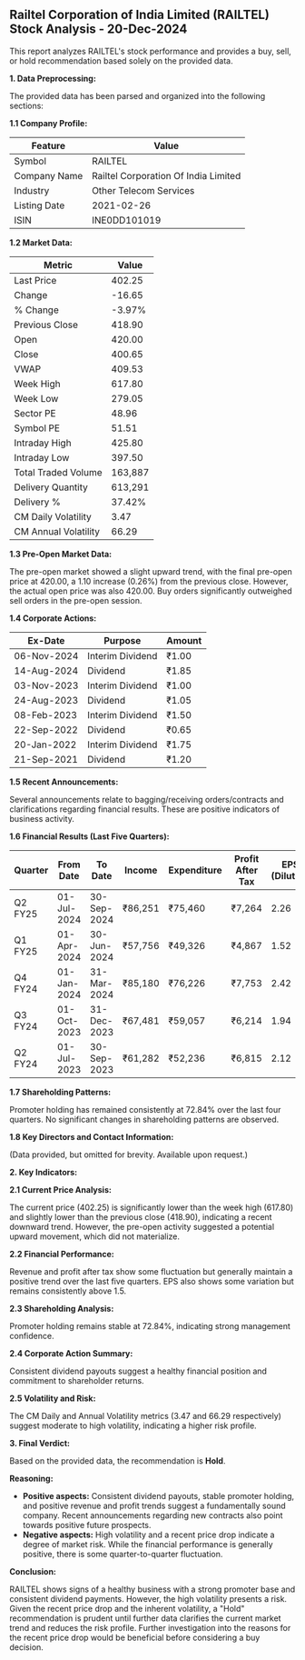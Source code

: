 ## Railtel Corporation of India Limited (RAILTEL) Stock Analysis - 20-Dec-2024

This report analyzes RAILTEL's stock performance and provides a buy, sell, or hold recommendation based solely on the provided data.

**1. Data Preprocessing:**

The provided data has been parsed and organized into the following sections:

**1.1 Company Profile:**

| Feature             | Value                               |
|----------------------|---------------------------------------|
| Symbol              | RAILTEL                             |
| Company Name         | Railtel Corporation Of India Limited |
| Industry            | Other Telecom Services               |
| Listing Date        | 2021-02-26                           |
| ISIN                 | INE0DD101019                         |


**1.2 Market Data:**

| Metric                | Value     |
|------------------------|------------|
| Last Price             | 402.25     |
| Change                 | -16.65     |
| % Change               | -3.97%     |
| Previous Close         | 418.90     |
| Open                   | 420.00     |
| Close                  | 400.65     |
| VWAP                  | 409.53     |
| Week High              | 617.80     |
| Week Low               | 279.05     |
| Sector PE              | 48.96      |
| Symbol PE              | 51.51      |
| Intraday High         | 425.80     |
| Intraday Low          | 397.50     |
| Total Traded Volume   | 163,887    |
| Delivery Quantity     | 613,291    |
| Delivery %            | 37.42%     |
| CM Daily Volatility    | 3.47       |
| CM Annual Volatility   | 66.29      |


**1.3 Pre-Open Market Data:**

The pre-open market showed a slight upward trend, with the final pre-open price at 420.00, a 1.10 increase (0.26%) from the previous close.  However, the actual open price was also 420.00.  Buy orders significantly outweighed sell orders in the pre-open session.

**1.4 Corporate Actions:**

| Ex-Date      | Purpose                               | Amount     |
|--------------|----------------------------------------|------------|
| 06-Nov-2024  | Interim Dividend                       | ₹1.00      |
| 14-Aug-2024  | Dividend                               | ₹1.85      |
| 03-Nov-2023  | Interim Dividend                       | ₹1.00      |
| 24-Aug-2023  | Dividend                               | ₹1.05      |
| 08-Feb-2023  | Interim Dividend                       | ₹1.50      |
| 22-Sep-2022  | Dividend                               | ₹0.65      |
| 20-Jan-2022  | Interim Dividend                       | ₹1.75      |
| 21-Sep-2021  | Dividend                               | ₹1.20      |


**1.5 Recent Announcements:**

Several announcements relate to bagging/receiving orders/contracts and clarifications regarding financial results.  These are positive indicators of business activity.

**1.6 Financial Results (Last Five Quarters):**

| Quarter      | From Date    | To Date      | Income       | Expenditure  | Profit After Tax | EPS (Diluted) |
|--------------|--------------|--------------|--------------|--------------|-------------------|----------------|
| Q2 FY25      | 01-Jul-2024  | 30-Sep-2024  | ₹86,251      | ₹75,460      | ₹7,264          | 2.26            |
| Q1 FY25      | 01-Apr-2024  | 30-Jun-2024  | ₹57,756      | ₹49,326      | ₹4,867          | 1.52            |
| Q4 FY24      | 01-Jan-2024  | 31-Mar-2024  | ₹85,180      | ₹76,226      | ₹7,753          | 2.42            |
| Q3 FY24      | 01-Oct-2023  | 31-Dec-2023  | ₹67,481      | ₹59,057      | ₹6,214          | 1.94            |
| Q2 FY24      | 01-Jul-2023  | 30-Sep-2023  | ₹61,282      | ₹52,236      | ₹6,815          | 2.12            |


**1.7 Shareholding Patterns:**

Promoter holding has remained consistently at 72.84% over the last four quarters.  No significant changes in shareholding patterns are observed.


**1.8 Key Directors and Contact Information:**

(Data provided, but omitted for brevity.  Available upon request.)


**2. Key Indicators:**

**2.1 Current Price Analysis:**

The current price (402.25) is significantly lower than the week high (617.80) and slightly lower than the previous close (418.90), indicating a recent downward trend.  However, the pre-open activity suggested a potential upward movement, which did not materialize.

**2.2 Financial Performance:**

Revenue and profit after tax show some fluctuation but generally maintain a positive trend over the last five quarters. EPS also shows some variation but remains consistently above 1.5.

**2.3 Shareholding Analysis:**

Promoter holding remains stable at 72.84%, indicating strong management confidence.

**2.4 Corporate Action Summary:**

Consistent dividend payouts suggest a healthy financial position and commitment to shareholder returns.

**2.5 Volatility and Risk:**

The CM Daily and Annual Volatility metrics (3.47 and 66.29 respectively) suggest moderate to high volatility, indicating a higher risk profile.

**3. Final Verdict:**

Based on the provided data, the recommendation is **Hold**.

**Reasoning:**

* **Positive aspects:** Consistent dividend payouts, stable promoter holding, and positive revenue and profit trends suggest a fundamentally sound company.  Recent announcements regarding new contracts also point towards positive future prospects.
* **Negative aspects:** High volatility and a recent price drop indicate a degree of market risk.  While the financial performance is generally positive, there is some quarter-to-quarter fluctuation.

**Conclusion:**

RAILTEL shows signs of a healthy business with a strong promoter base and consistent dividend payments. However, the high volatility presents a risk.  Given the recent price drop and the inherent volatility, a "Hold" recommendation is prudent until further data clarifies the current market trend and reduces the risk profile.  Further investigation into the reasons for the recent price drop would be beneficial before considering a buy decision.
